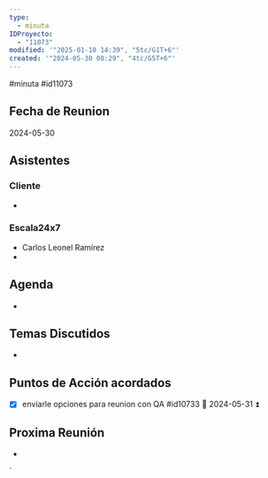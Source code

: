 ```yaml
---
type:
  - minuta
IDProyecto:
  - "11073"
modified: '"2025-01-10 14:39", "5tc/G1T+6"'
created: '"2024-05-30 08:29", "4tc/G5T+6"'
---
```

#minuta 
#id11073 
## Fecha de Reunion
2024-05-30

## Asistentes

### Cliente
* 
### Escala24x7
- Carlos Leonel Ramírez
-  

## Agenda
* 
## Temas Discutidos
*  

## Puntos de Acción acordados
* [x] enviarle opciones para reunion con QA #id10733 📅 2024-05-31  ⏫

## Proxima Reunión
*   

`